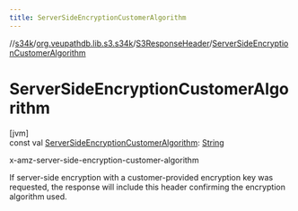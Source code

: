 ```yaml
---
title: ServerSideEncryptionCustomerAlgorithm
---
```

//[s34k](../../../index.html)/[org.veupathdb.lib.s3.s34k](../index.html)/[S3ResponseHeader](index.html)/[ServerSideEncryptionCustomerAlgorithm](-server-side-encryption-customer-algorithm.html)



# ServerSideEncryptionCustomerAlgorithm



[jvm]\
const val [ServerSideEncryptionCustomerAlgorithm](-server-side-encryption-customer-algorithm.html): [String](https://kotlinlang.org/api/latest/jvm/stdlib/kotlin/-string/index.html)



x-amz-server-side-encryption-customer-algorithm



If server-side encryption with a customer-provided encryption key was requested, the response will include this header confirming the encryption algorithm used.




